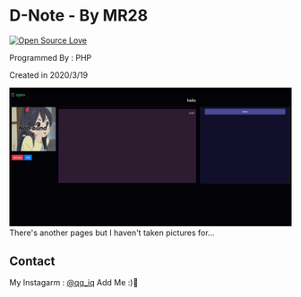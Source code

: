 # D-Note - By MR28
[![Open Source Love](https://badges.frapsoft.com/os/v1/open-source.svg?v=103)](https://github.com/ellerbrock/open-source-badges/)

Programmed By : PHP

Created in ‎2020/3/19 



![program pic](https://github.com/JUSTSAIF/D-Note/blob/main/Pic.png?raw=true)
There's another pages but I haven't taken pictures for...



## Contact
My Instagarm : [@qq_iq](https://www.instagram.com/qq_iq) Add Me :)🖤
